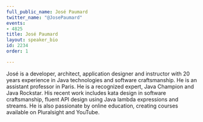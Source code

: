 ```yaml
---
full_public_name: José Paumard
twitter_name: "@JosePaumard"
events:
- 4825
title: José Paumard
layout: speaker_bio
id: 2234
order: 1

---
```

José is a developer, architect, application designer and instructor with 20 years experience in Java technologies and software craftsmanship. He is an assistant professor in Paris. He is a recognized expert, Java Champion and Java Rockstar. His recent work includes kata design in software craftsmanship, fluent API design using Java lambda expressions and streams. He is also passionate by online education, creating courses available on Pluralsight and YouTube.